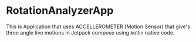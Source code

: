 # RotationAnalyzerApp
This is Application that uses ACCELLEROMETER (Motion Sensor) that give's three angle live motions  in Jetpack compose using kotlin native code.
